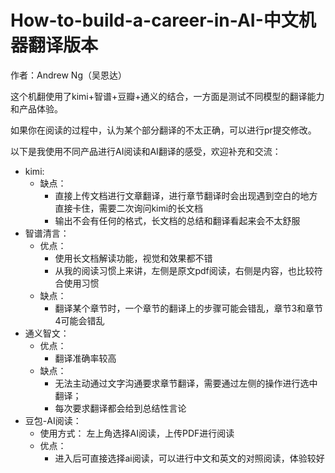 # How-to-build-a-career-in-AI-中文机器翻译版本

作者：Andrew Ng（吴恩达）

这个机翻使用了kimi+智谱+豆瓣+通义的结合，一方面是测试不同模型的翻译能力和产品体验。

如果你在阅读的过程中，认为某个部分翻译的不太正确，可以进行pr提交修改。

以下是我使用不同产品进行AI阅读和AI翻译的感受，欢迎补充和交流：
- kimi:
    - 缺点：
        - 直接上传文档进行文章翻译，进行章节翻译时会出现遇到空白的地方直接卡住，需要二次询问kimi的长文档
        - 输出不会有任何的格式，长文档的总结和翻译看起来会不太舒服
- 智谱清言：
  - 优点：
    - 使用长文档解读功能，视觉和效果都不错
    - 从我的阅读习惯上来讲，左侧是原文pdf阅读，右侧是内容，也比较符合使用习惯
  - 缺点：
    - 翻译某个章节时，一个章节的翻译上的步骤可能会错乱，章节3和章节4可能会错乱
- 通义智文：
    - 优点：
        - 翻译准确率较高
    - 缺点：
        - 无法主动通过文字沟通要求章节翻译，需要通过左侧的操作进行选中翻译；
        - 每次要求翻译都会给到总结性言论
- 豆包-AI阅读：
  - 使用方式：
    左上角选择AI阅读，上传PDF进行阅读
  - 优点：
    - 进入后可直接选择ai阅读，可以进行中文和英文的对照阅读，体验较好